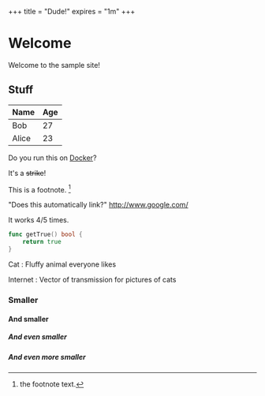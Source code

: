 +++
title = "Dude!"
expires = "1m"
+++
# Welcome
Welcome to the sample site!

## Stuff

<amp-img src="static/dude-512.png" alt="dude" layout="intrinsic" width="512" height="512"/>

Name    | Age
--------|------
Bob     | 27
Alice   | 23

Do you run this on [Docker]?

It's a ~~strike~~!

This is a footnote. [^1]

"Does this automatically link?" http://www.google.com/

It works 4/5 times.

```go
func getTrue() bool {
    return true
}
```

Cat
: Fluffy animal everyone likes

Internet
: Vector of transmission for pictures of cats

[^1]: the footnote text.

[Docker]: http://www.docker.com/

### Smaller

#### And smaller

##### And even smaller

##### And even more smaller
